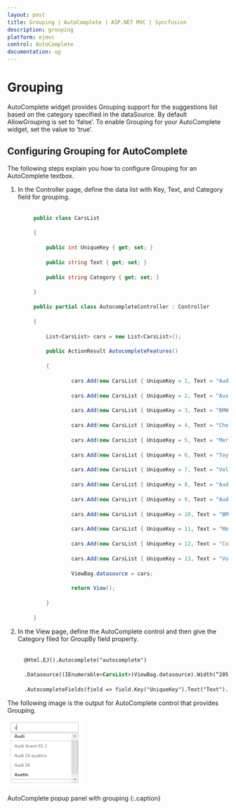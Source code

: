 ```yaml
---
layout: post
title: Grouping | AutoComplete | ASP.NET MVC | Syncfusion
description: grouping
platform: ejmvc
control: AutoComplete
documentation: ug
---
```


# Grouping

AutoComplete widget provides Grouping support for the suggestions list based on the category specified in the dataSource. By default AllowGrouping is set to ‘false’. To enable Grouping for your AutoComplete widget, set the value to ‘true’.

## Configuring Grouping for AutoComplete

The following steps explain you how to configure Grouping for an AutoComplete textbox.



1. In the Controller page, define the data list with Key, Text, and Category field for grouping.


   ~~~ csharp
   
		public class CarsList

		{

			public int UniqueKey { get; set; }

			public string Text { get; set; }

			public string Category { get; set; }

		}

		public partial class AutocompleteController : Controller

		{

			List<CarsList> cars = new List<CarsList>();

			public ActionResult AutocompleteFeatures()

			{

					cars.Add(new CarsList { UniqueKey = 1, Text = "Audi S6", Category = "Audi" });

					cars.Add(new CarsList { UniqueKey = 2, Text = "Austin-Healey", Category = "Austin" });

					cars.Add(new CarsList { UniqueKey = 3, Text = "BMW 7", Category = "BMW" });

					cars.Add(new CarsList { UniqueKey = 4, Text = "Chevrolet Camaro", Category = "Chevrolet" });

					cars.Add(new CarsList { UniqueKey = 5, Text = "Mercedes-Benz", Category = "Mercedes" });

					cars.Add(new CarsList { UniqueKey = 6, Text = "Toyota 2000GT", Category = "Toyota" });

					cars.Add(new CarsList { UniqueKey = 7, Text = "Volvo P1800", Category = "Volvo" });

					cars.Add(new CarsList { UniqueKey = 8, Text = "Audi Avant RS 2", Category = "Audi" });

					cars.Add(new CarsList { UniqueKey = 9, Text = "Audi S4 quattro", Category = "Audi" });

					cars.Add(new CarsList { UniqueKey = 10, Text = "BMW M Roadster E85", Category = "BMW" });

					cars.Add(new CarsList { UniqueKey = 11, Text = "Mercedes-Benz Sprinter", Category = "Mercedes" });

					cars.Add(new CarsList { UniqueKey = 12, Text = "Corvette", Category = "Chevrolet" });

					cars.Add(new CarsList { UniqueKey = 13, Text = "Volvo P1800", Category = "Volvo" });

					ViewBag.datasource = cars;

					return View();

			} 

		}

   ~~~
   

2. In the View page, define the AutoComplete control and then give the Category filed for GroupBy field property.


   ~~~ html

     @Html.EJ().Autocomplete("autocomplete")

     .Datasource((IEnumerable<CarsList>)ViewBag.datasource).Width(“205”)

     .AutocompleteFields(field => field.Key("UniqueKey").Text("Text").GroupBy("Category"))

   ~~~
  




The following image is the output for AutoComplete control that provides Grouping.

![](Grouping_images/Grouping_img1.png)

AutoComplete popup panel with grouping
{:.caption}

